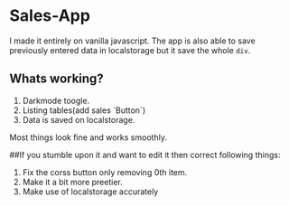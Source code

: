 # Sales-App
I made it entirely on vanilla javascript.
The app is also able to save previously entered data in localstorage but it save the whole `div`.

<h2>Whats working?</h2>

<ol>
  <li>Darkmode toogle.</li>
  <li>Listing tables(add sales `Button`)</li>
  <li>Data is saved on localstorage.</li>
</ol>

Most things look fine and works smoothly.

##If you stumble upon it and want to edit it then correct following things:

<ol>
  <li>Fix the corss button only removing 0th item.</li>
  
  <li>Make it a bit more preetier.</li>
  
  <li>Make use of localstorage accurately</li>
</ol>
